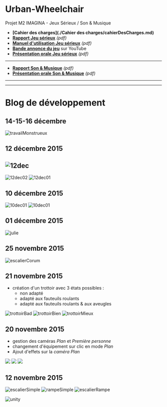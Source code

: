 # Urban-Wheelchair

Projet M2 IMAGINA - Jeux Sérieux / Son & Musique

- **[Cahier des charges](./Cahier des charges/cahierDesCharges.md)** 
- **[Rapport Jeu sérieux](./compte-rendu_UrbanWheelchair_Castanié-Bazia.pdf)** _(pdf)_
- **[Manuel d'utilisation Jeu sérieux](./manuel-utilisateur_Bazia-Castanié.pdf)** _(pdf)_
- **[Bande annonce du jeu](https://youtu.be/p38Hv0X_nsw)** sur YouTube
- **[Présentation orale Jeu sérieux](./présentation_urban-wheelchair_Bazia-Castanié.pdf)** _(pdf)_

----

- **[Rapport Son & Musique](./rapport-SonMusique-Bazia-Castanié_UrbanWheelchair.pdf)** _(pdf)_
- **[Présentation orale Son & Musique](./urban-wheelchair_presentation_musique_Bazia_Castanié.pdf)** _(pdf)_

----
----

# Blog de développement

## 14-15-16 décembre

![travailMonstrueux](./pictures/2015-12-16_18-50-19.png)


## 12 décembre 2015

![12dec](./pictures/12dec.png)
----
![12dec02](./pictures/12dec02.png)
![12dec01](./pictures/12dec01.png)

## 10 décembre 2015

![10dec01](./pictures/10dec01.jpg)
![10dec01](./pictures/10dec02.jpg)

## 01 décembre 2015

![julie](./pictures/01dec.png)

## 25 novembre 2015

![escalierCorum](./pictures/25nov.png)

## 21 novembre 2015

- création d'un trottoir avec 3 états possibles :
	+ non adapté
	+ adapté aux fauteuils roulants
	+ adapté aux fauteuils roulants & aux aveugles

![trottoirBad](./pictures/21nov01.png)
![trottoirBien](./pictures/21nov02.png)
![trottoirMieux](./pictures/21nov03.png)


## 20 novembre 2015

- gestion des caméras _Plan_ et _Première personne_
- changement d'équipement sur clic en mode _Plan_
- Ajout d'effets sur la _caméra Plan_

![](./pictures/20nov01.jpg)
![](./pictures/20nov03.png)
![](./pictures/20nov02.jpg)

## 12 novembre 2015

![escalierSimple](./pictures/escalier.png)
![rampeSimple](./pictures/rampeAcces.png)
![escalierRampe](./pictures/escalierRampe.png)

![unity](./pictures/2015-11-12_17-12-42.png)
